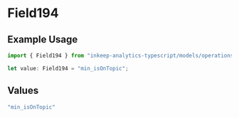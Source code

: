 # Field194

## Example Usage

```typescript
import { Field194 } from "inkeep-analytics-typescript/models/operations";

let value: Field194 = "min_isOnTopic";
```

## Values

```typescript
"min_isOnTopic"
```